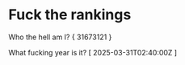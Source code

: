 # Fuck the rankings

Who the hell am I?
{ 31673121 }

What fucking year is it?
[ 2025-03-31T02:40:00Z ]
